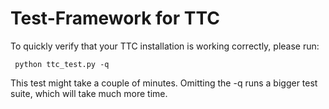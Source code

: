 Test-Framework for TTC
======================

To quickly verify that your TTC installation is working correctly, please run:

     python ttc_test.py -q
     
This test might take a couple of minutes. Omitting the -q runs a bigger test suite, which will take much more time.
